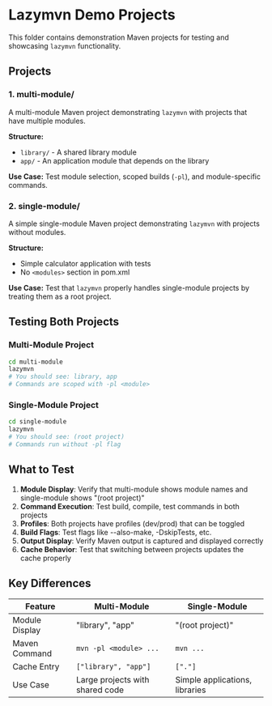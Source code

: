 # Lazymvn Demo Projects

This folder contains demonstration Maven projects for testing and showcasing `lazymvn` functionality.

## Projects

### 1. multi-module/
A multi-module Maven project demonstrating `lazymvn` with projects that have multiple modules.

**Structure:**
- `library/` - A shared library module
- `app/` - An application module that depends on the library

**Use Case:** Test module selection, scoped builds (`-pl`), and module-specific commands.

### 2. single-module/
A simple single-module Maven project demonstrating `lazymvn` with projects without modules.

**Structure:**
- Simple calculator application with tests
- No `<modules>` section in pom.xml

**Use Case:** Test that `lazymvn` properly handles single-module projects by treating them as a root project.

## Testing Both Projects

### Multi-Module Project
```bash
cd multi-module
lazymvn
# You should see: library, app
# Commands are scoped with -pl <module>
```

### Single-Module Project
```bash
cd single-module
lazymvn
# You should see: (root project)
# Commands run without -pl flag
```

## What to Test

1. **Module Display**: Verify that multi-module shows module names and single-module shows "(root project)"
2. **Command Execution**: Test build, compile, test commands in both projects
3. **Profiles**: Both projects have profiles (dev/prod) that can be toggled
4. **Build Flags**: Test flags like --also-make, -DskipTests, etc.
5. **Output Display**: Verify Maven output is captured and displayed correctly
6. **Cache Behavior**: Test that switching between projects updates the cache properly

## Key Differences

| Feature | Multi-Module | Single-Module |
|---------|--------------|---------------|
| Module Display | "library", "app" | "(root project)" |
| Maven Command | `mvn -pl <module> ...` | `mvn ...` |
| Cache Entry | `["library", "app"]` | `["."]` |
| Use Case | Large projects with shared code | Simple applications, libraries |
